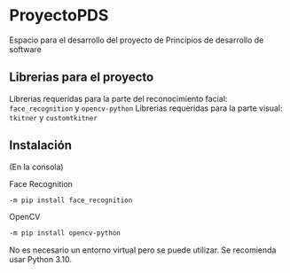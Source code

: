 # ProyectoPDS

Espacio para el desarrollo del proyecto de Principios de desarrollo de software

## Librerias para el proyecto
Librerias requeridas para la parte del reconocimiento facial:
`face_recognition` y `opencv-python`
Librerias requeridas para la parte visual:
`tkitner` y `customtkitner`

## Instalación

(En la consola)

Face Recognition
```sh
-m pip install face_recognition
```

OpenCV
```sh
-m pip install opencv-python
```

No es necesario un entorno virtual pero se puede utilizar. Se recomienda usar Python 3.10.
